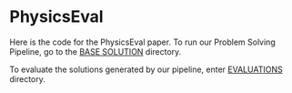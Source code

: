 # PhysicsEval

Here is the code for the PhysicsEval paper. To run our Problem Solving Pipeline, go to the [BASE SOLUTION]("./BASE%20SOLUTION") directory.

To evaluate the solutions generated by our pipeline, enter [EVALUATIONS]("./EVALUATIONS") directory.